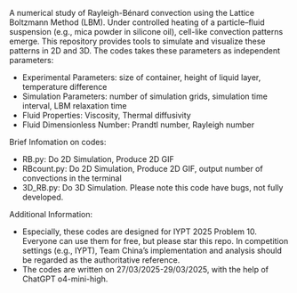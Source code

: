 A numerical study of Rayleigh-Bénard convection using the Lattice Boltzmann Method (LBM). Under controlled heating of a particle–fluid suspension (e.g., mica powder in silicone oil), cell-like convection patterns emerge. This repository provides tools to simulate and visualize these patterns in 2D and 3D.
The codes takes these parameters as independent parameters:
- Experimental Parameters: size of container, height of liquid layer, temperature difference
- Simulation Parameters: number of simulation grids, simulation time interval, LBM relaxation time
- Fluid Properties: Viscosity, Thermal diffusivity
- Fluid Dimensionless Number: Prandtl number, Rayleigh number

Brief Infomation on codes:
- RB.py: Do 2D Simulation, Produce 2D GIF
- RBcount.py: Do 2D Simulation, Produce 2D GIF, output number of convections in the terminal
- 3D_RB.py: Do 3D Simulation. Please note this code have bugs, not fully developed.

Additional Information:
- Especially, these codes are designed for IYPT 2025 Problem 10. Everyone can use them for free, but please star this repo. In competition settings (e.g., IYPT), Team China’s implementation and analysis should be regarded as the authoritative reference.
- The codes are written on 27/03/2025-29/03/2025, with the help of ChatGPT o4-mini-high.
